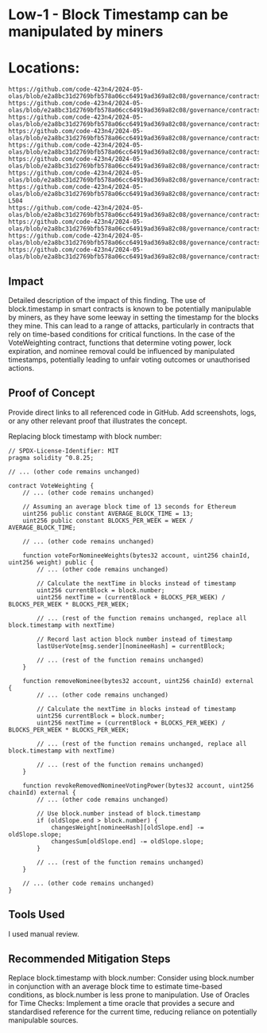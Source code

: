 # Low-1 - Block Timestamp can be manipulated by miners
# Locations:
```URL
https://github.com/code-423n4/2024-05-olas/blob/e2a8bc31d2769bfb578a06cc64919ad369a82c08/governance/contracts/VoteWeighting.sol#L214
https://github.com/code-423n4/2024-05-olas/blob/e2a8bc31d2769bfb578a06cc64919ad369a82c08/governance/contracts/VoteWeighting.sol#L228
https://github.com/code-423n4/2024-05-olas/blob/e2a8bc31d2769bfb578a06cc64919ad369a82c08/governance/contracts/VoteWeighting.sol#L243
https://github.com/code-423n4/2024-05-olas/blob/e2a8bc31d2769bfb578a06cc64919ad369a82c08/governance/contracts/VoteWeighting.sol#L268
https://github.com/code-423n4/2024-05-olas/blob/e2a8bc31d2769bfb578a06cc64919ad369a82c08/governance/contracts/VoteWeighting.sol#L283
https://github.com/code-423n4/2024-05-olas/blob/e2a8bc31d2769bfb578a06cc64919ad369a82c08/governance/contracts/VoteWeighting.sol#L309
https://github.com/code-423n4/2024-05-olas/blob/e2a8bc31d2769bfb578a06cc64919ad369a82c08/governance/contracts/VoteWeighting.sol#L489
https://github.com/code-423n4/2024-05-olas/blob/e2a8bc31d2769bfb578a06cc64919ad369a82c08/governance/contracts/VoteWeighting.sol#L503-L504
https://github.com/code-423n4/2024-05-olas/blob/e2a8bc31d2769bfb578a06cc64919ad369a82c08/governance/contracts/VoteWeighting.sol#L542
https://github.com/code-423n4/2024-05-olas/blob/e2a8bc31d2769bfb578a06cc64919ad369a82c08/governance/contracts/VoteWeighting.sol#L554
https://github.com/code-423n4/2024-05-olas/blob/e2a8bc31d2769bfb578a06cc64919ad369a82c08/governance/contracts/VoteWeighting.sol#L605
https://github.com/code-423n4/2024-05-olas/blob/e2a8bc31d2769bfb578a06cc64919ad369a82c08/governance/contracts/VoteWeighting.sol#L658
```
## Impact
Detailed description of the impact of this finding.
The use of block.timestamp in smart contracts is known to be potentially manipulable by miners, as they have some leeway in setting the timestamp for the blocks they mine. This can lead to a range of attacks, particularly in contracts that rely on time-based conditions for critical functions. In the case of the VoteWeighting contract, functions that determine voting power, lock expiration, and nominee removal could be influenced by manipulated timestamps, potentially leading to unfair voting outcomes or unauthorised actions.
## Proof of Concept
Provide direct links to all referenced code in GitHub. Add screenshots, logs, or any other relevant proof that illustrates the concept.

Replacing block timestamp with block number:
```sol
// SPDX-License-Identifier: MIT
pragma solidity ^0.8.25;

// ... (other code remains unchanged)

contract VoteWeighting {
    // ... (other code remains unchanged)

    // Assuming an average block time of 13 seconds for Ethereum
    uint256 public constant AVERAGE_BLOCK_TIME = 13;
    uint256 public constant BLOCKS_PER_WEEK = WEEK / AVERAGE_BLOCK_TIME;

    // ... (other code remains unchanged)

    function voteForNomineeWeights(bytes32 account, uint256 chainId, uint256 weight) public {
        // ... (other code remains unchanged)

        // Calculate the nextTime in blocks instead of timestamp
        uint256 currentBlock = block.number;
        uint256 nextTime = (currentBlock + BLOCKS_PER_WEEK) / BLOCKS_PER_WEEK * BLOCKS_PER_WEEK;

        // ... (rest of the function remains unchanged, replace all block.timestamp with nextTime)

        // Record last action block number instead of timestamp
        lastUserVote[msg.sender][nomineeHash] = currentBlock;

        // ... (rest of the function remains unchanged)
    }

    function removeNominee(bytes32 account, uint256 chainId) external {
        // ... (other code remains unchanged)

        // Calculate the nextTime in blocks instead of timestamp
        uint256 currentBlock = block.number;
        uint256 nextTime = (currentBlock + BLOCKS_PER_WEEK) / BLOCKS_PER_WEEK * BLOCKS_PER_WEEK;

        // ... (rest of the function remains unchanged, replace all block.timestamp with nextTime)

        // ... (rest of the function remains unchanged)
    }

    function revokeRemovedNomineeVotingPower(bytes32 account, uint256 chainId) external {
        // ... (other code remains unchanged)

        // Use block.number instead of block.timestamp
        if (oldSlope.end > block.number) {
            changesWeight[nomineeHash][oldSlope.end] -= oldSlope.slope;
            changesSum[oldSlope.end] -= oldSlope.slope;
        }

        // ... (rest of the function remains unchanged)
    }

    // ... (other code remains unchanged)
}
```
## Tools Used
I used manual review.
## Recommended Mitigation Steps
Replace block.timestamp with block.number: Consider using block.number in conjunction with an average block time to estimate time-based conditions, as block.number is less prone to manipulation.
Use of Oracles for Time Checks: Implement a time oracle that provides a secure and standardised reference for the current time, reducing reliance on potentially manipulable sources.